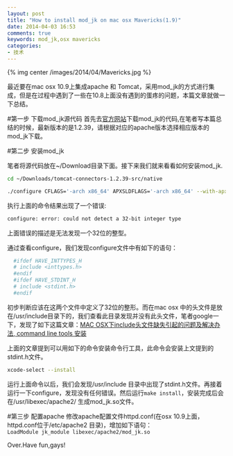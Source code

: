 ```yaml
---
layout: post
title: "How to install mod_jk on mac osx Mavericks(1.9)"
date: 2014-04-03 16:53
comments: true
keywords: mod_jk,osx mavericks
categories:
- 技术 
--- 
```


{% img center /images/2014/04/Mavericks.jpg %}


最近要在mac osx 10.9上集成apache 和 Tomcat，采用mod_jk的方式进行集成，但是在过程中遇到了一些在10.8上面没有遇到的蛋疼的问题，本篇文章就做一下总结。

#第一步 下载mod_jk源代码
首先去[官方网站](http://tomcat.apache.org/connectors-doc/)下载mod_jk的代码,在笔者写本篇总结的时候，最新版本的是1.2.39，请根据对应的apache版本选择相应版本的mod_jk下载。

#第二步 安装mod_jk

笔者将源代码放在~/Download目录下面。接下来我们就来看看如何安装mod_jk.  

```bash
cd ~/Downloads/tomcat-connectors-1.2.39-src/native

./configure CFLAGS='-arch x86_64' APXSLDFLAGS='-arch x86_64' --with-apxs=/usr/sbin/apxs
```

执行上面的命令结果出现了一个错误:

```bash
configure: error: could not detect a 32-bit integer type
```
<!-- more -->
上面错误的描述是无法发现一个32位的整型。

通过查看configure，我们发现configure文件中有如下的语句：  

```bash
  #ifdef HAVE_INTTYPES_H
  # include <inttypes.h>
  #endif
  #ifdef HAVE_STDINT_H
  # include <stdint.h>
  #endif
```

初步判断应该在这两个文件中定义了32位的整形。而在mac osx 中的头文件是放在/usr/include目录下的，我们查看此目录发现并没有此头文件，笔者google一下，发现了如下这篇文章：[MAC OSX下include头文件缺失引起的问题及解决办法, command line tools 安装](http://marchtea.com/?p=104)       

上面的文章提到可以用如下的命令安装命令行工具，此命令会安装上文提到的stdint.h文件。  

```bash
xcode-select --install
```
运行上面命令以后，我们会发现/usr/include 目录中出现了stdint.h文件。再接着运行一下configure，发现没有任何错误。然后运行`make install`，安装完成后会在/usr/libexec/apache2/ 生成mod_jk.so文件。

#第三步 配置apache
修改apache配置文件httpd.conf(在osx 10.9上面，httpd.conf位于/etc/apache2 目录)，增加如下语句：  
`LoadModule jk_module libexec/apache2/mod_jk.so`


Over.Have fun,gays!



